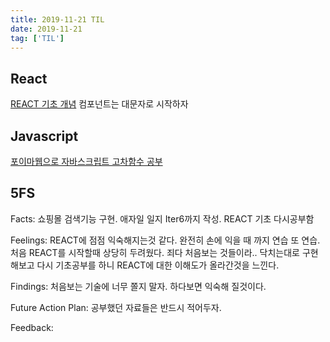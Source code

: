 ```yaml
---
title: 2019-11-21 TIL
date: 2019-11-21
tag: ['TIL']
---
```


## React

[REACT 기초 개념](https://github.com/passwd10/TIL/blob/master/Web%20%26%20Server/react.md)
컴포넌트는 대문자로 시작하자

## Javascript

[포이마웹으로 자바스크립트 고차함수 공부](https://poiemaweb.com/js-array-higher-order-function)

## 5FS

Facts: 쇼핑몰 검색기능 구현. 애자일 일지 Iter6까지 작성. REACT 기초 다시공부함

Feelings: REACT에 점점 익숙해지는것 같다. 완전히 손에 익을 때 까지 연습 또 연습. 처음 REACT를 시작할때 상당히 두려웠다. 죄다 처음보는 것들이라.. 닥치는대로 구현해보고 다시 기초공부를 하니 REACT에 대한 이해도가 올라간것을 느낀다. 

Findings: 처음보는 기술에 너무 쫄지 말자. 하다보면 익숙해 질것이다.

Future Action Plan: 공부했던 자료들은 반드시 적어두자.

Feedback: 